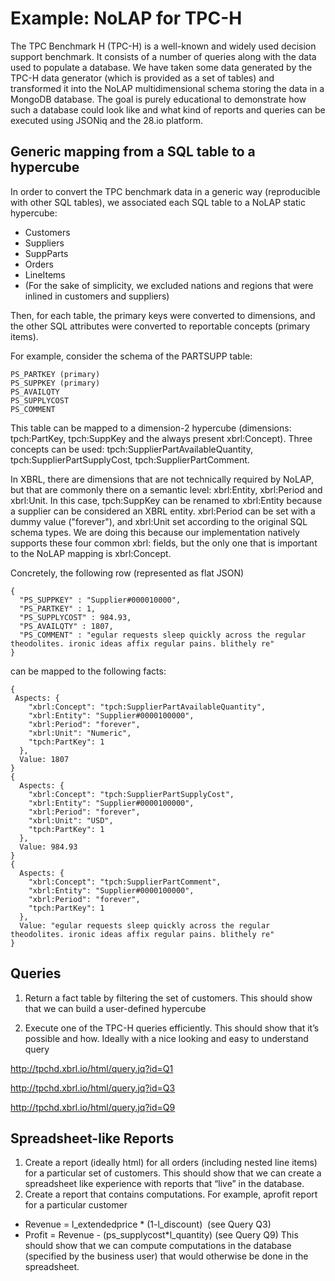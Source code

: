 # Example: NoLAP for TPC-H
The TPC Benchmark H (TPC-H) is a well-known and widely used decision support benchmark. It consists of a number of queries along with the data used to populate a database. We have taken some data generated by the TPC-H data generator (which is provided as a set of tables) and transformed it into the NoLAP multidimensional schema storing the data in a MongoDB database. The goal is purely educational to demonstrate how such a database could look like and what kind of reports and queries can be executed using JSONiq and the 28.io platform.

## Generic mapping from a SQL table to a hypercube
In order to convert the TPC benchmark data in a generic way (reproducible with other SQL tables), we associated each SQL table to a NoLAP static hypercube:
- Customers
- Suppliers
- SuppParts
- Orders
- LineItems
- (For the sake of simplicity, we excluded nations and regions that were inlined in customers and suppliers)

Then, for each table, the primary keys were converted to dimensions, and the other SQL attributes were converted to reportable concepts (primary items).

For example, consider the schema of the PARTSUPP table:

    PS_PARTKEY (primary)
    PS_SUPPKEY (primary)
    PS_AVAILQTY
    PS_SUPPLYCOST
    PS_COMMENT

This table can be mapped to a dimension-2 hypercube (dimensions: tpch:PartKey, tpch:SuppKey and the always present xbrl:Concept). Three concepts can be used: tpch:SupplierPartAvailableQuantity, tpch:SupplierPartSupplyCost, tpch:SupplierPartComment.

In XBRL, there are dimensions that are not technically required by NoLAP, but that are commonly there on a semantic level: xbrl:Entity, xbrl:Period and xbrl:Unit. In this case, tpch:SuppKey can be renamed to xbrl:Entity because a supplier can be considered an XBRL entity. xbrl:Period can be set with a dummy value ("forever"), and xbrl:Unit set according to the original SQL schema types. We are doing this because our implementation natively supports these four common xbrl: fields, but the only one that is important to the NoLAP mapping is xbrl:Concept.

Concretely, the following row (represented as flat JSON)

    {
      "PS_SUPPKEY" : "Supplier#000010000", 
      "PS_PARTKEY" : 1, 
      "PS_SUPPLYCOST" : 984.93, 
      "PS_AVAILQTY" : 1807, 
      "PS_COMMENT" : "egular requests sleep quickly across the regular theodolites. ironic ideas affix regular pains. blithely re"
    }

can be mapped to the following facts:

    {
     Aspects: {
        "xbrl:Concept": "tpch:SupplierPartAvailableQuantity",
        "xbrl:Entity": "Supplier#0000100000",
        "xbrl:Period": "forever",
        "xbrl:Unit": "Numeric",
        "tpch:PartKey": 1
      },
      Value: 1807
    }
    {
      Aspects: {
        "xbrl:Concept": "tpch:SupplierPartSupplyCost",
        "xbrl:Entity": "Supplier#0000100000",
        "xbrl:Period": "forever",
        "xbrl:Unit": "USD",
        "tpch:PartKey": 1
      },
      Value: 984.93
    }
    {
      Aspects: {
        "xbrl:Concept": "tpch:SupplierPartComment",
        "xbrl:Entity": "Supplier#0000100000",
        "xbrl:Period": "forever",
        "tpch:PartKey": 1
      },
      Value: "egular requests sleep quickly across the regular theodolites. ironic ideas affix regular pains. blithely re"
    }

## Queries

1. Return a fact table by filtering the set of customers. This should show that we can build a user-defined hypercube

2. Execute one of the TPC-H queries efficiently. This should show that it’s possible and how. Ideally with a nice looking and easy to understand query

http://tpchd.xbrl.io/html/query.jq?id=Q1

http://tpchd.xbrl.io/html/query.jq?id=Q3

http://tpchd.xbrl.io/html/query.jq?id=Q9

## Spreadsheet-like Reports
1. Create a report (ideally html) for all orders (including nested line items) for a particular set of customers. This should show that we can create a spreadsheet like experience with reports that “live” in the database.
2. Create a report that contains computations. For example, aprofit report for a particular customer
- Revenue = l_extendedprice * (1-l_discount)  (see Query Q3)
- Profit = Revenue - (ps_supplycost*l_quantity) (see Query Q9)
This should show that we can compute computations in the database (specified by the business user) that would otherwise be done in the spreadsheet.
